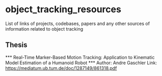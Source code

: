 # object_tracking_resources
List of links of projects, codebases, papers and any other sources of information related to object tracking



## Thesis

*** Real-Time Marker-Based Motion Tracking: Application to Kinematic Model Estimation of a Humanoid Robot ***
Author: Andre Gaschler
Link: https://mediatum.ub.tum.de/doc/1287149/861318.pdf
